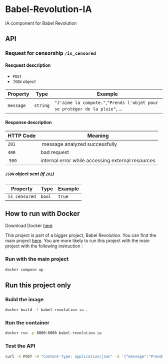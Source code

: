 # Babel-Revolution-IA
IA component for Babel Revolution

## API
### Request for censorship `/is_censored`

#### Resquest description
- `POST`
- `JSON` object

| Property  | Type        | Example                                                                     |
|-----------|-------------|-----------------------------------------------------------------------------|
| `message` | `string`    | `"J'aime la compote."`,`"Prends l'objet pour se protéger de la pluie"`, ... |

#### Response description
| HTTP Code   | Meaning                                           |
|-------------|---------------------------------------------------|
| `201`       | message analyzed successfully                     |
| `400`       | bad request                                       |
| `500` 	  | internal error while accessing external resources |

##### `JSON` object sent (if `201`)
| Property    | Type    | Example    |
|-------------|---------|------------|
|`is_censored`| `bool`  | `true`     |

## How to run with Docker

Download Docker [here](https://www.docker.com/products/docker-desktop)

This project is part of a bigger project, Babel Revolution. You can find the main project [here](https://github.com/KoroSensei10/svelte-revolution). You are more likely to run this project with the main project with the following instruction :

### Run with the main project
```bash
docker compose up
```

## Run this project only

### Build the image
```bash
docker build -t babel-revolution-ia .
```

### Run the container
```bash
docker run -p 8000:8000 babel-revolution-ia
```

### Test the API
```bash
curl -X POST -H "Content-Type: application/json" -d '{"message":"Prends l'objet pour se protéger de la pluie"}' http://localhost:8000/is_censored
```
